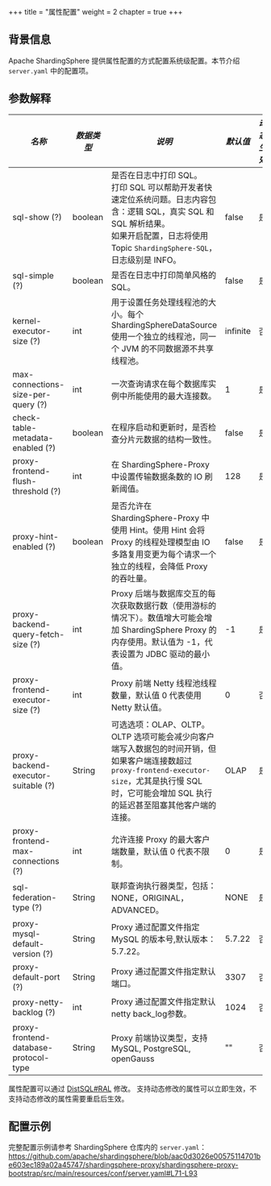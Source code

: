 +++
title = "属性配置"
weight = 2
chapter = true
+++

## 背景信息

Apache ShardingSphere 提供属性配置的方式配置系统级配置。本节介绍 `server.yaml` 中的配置项。

## 参数解释

| *名称*                                | *数据类型*   | *说明*                                                                                                                                   | *默认值*    | *动态生效* |             
|-------------------------------------|----------|----------------------------------------------------------------------------------------------------------------------------------------|----------|--------| 
| sql-show (?)                        | boolean  | 是否在日志中打印 SQL。 <br /> 打印 SQL 可以帮助开发者快速定位系统问题。日志内容包含：逻辑 SQL，真实 SQL 和 SQL 解析结果。<br /> 如果开启配置，日志将使用 Topic `ShardingSphere-SQL`，日志级别是 INFO。 | false    | 是      |
| sql-simple (?)                      | boolean  | 是否在日志中打印简单风格的 SQL。                                                                                                                     | false    | 是      |
| kernel-executor-size (?)            | int      | 用于设置任务处理线程池的大小。每个 ShardingSphereDataSource 使用一个独立的线程池，同一个 JVM 的不同数据源不共享线程池。                                                            | infinite | 否      |
| max-connections-size-per-query (?)  | int      | 一次查询请求在每个数据库实例中所能使用的最大连接数。                                                                                                             | 1        | 是      |
| check-table-metadata-enabled (?)    | boolean  | 在程序启动和更新时，是否检查分片元数据的结构一致性。                                                                                                             | false    | 是      |
| proxy-frontend-flush-threshold (?)  | int      | 在 ShardingSphere-Proxy 中设置传输数据条数的 IO 刷新阈值。                                                                                             | 128      | 是      |
| proxy-hint-enabled (?)              | boolean  | 是否允许在 ShardingSphere-Proxy 中使用 Hint。使用 Hint 会将 Proxy 的线程处理模型由 IO 多路复用变更为每个请求一个独立的线程，会降低 Proxy 的吞吐量。                                    | false    | 是      |
| proxy-backend-query-fetch-size (?)  | int      | Proxy 后端与数据库交互的每次获取数据行数（使用游标的情况下）。数值增大可能会增加 ShardingSphere Proxy 的内存使用。默认值为 -1，代表设置为 JDBC 驱动的最小值。                                      | -1       | 是      |
| proxy-frontend-executor-size (?)    | int      | Proxy 前端 Netty 线程池线程数量，默认值 0 代表使用 Netty 默认值。                                                                                           | 0        | 否      |
| proxy-backend-executor-suitable (?) | String   | 可选选项：OLAP、OLTP。OLTP 选项可能会减少向客户端写入数据包的时间开销，但如果客户端连接数超过 `proxy-frontend-executor-size`，尤其是执行慢 SQL 时，它可能会增加 SQL 执行的延迟甚至阻塞其他客户端的连接。        | OLAP     | 是      |
| proxy-frontend-max-connections (?)  | int      | 允许连接 Proxy 的最大客户端数量，默认值 0 代表不限制。                                                                                                       | 0        | 是      |
| sql-federation-type (?)             | String   | 联邦查询执行器类型，包括：NONE，ORIGINAL，ADVANCED。                                                                                                   | NONE    | 是      |
| proxy-mysql-default-version (?)     | String   | Proxy 通过配置文件指定 MySQL 的版本号,默认版本：5.7.22。                                                                                                 | 5.7.22   | 否      |
| proxy-default-port (?)              | String   | Proxy 通过配置文件指定默认端口。                                                                                                                    | 3307     | 否      |
| proxy-netty-backlog (?)             | int      | Proxy 通过配置文件指定默认netty back_log参数。                                                                                                      | 1024     | 否      |
|proxy-frontend-database-protocol-type| String   | Proxy 前端协议类型，支持 MySQL, PostgreSQL, openGauss        |   ""    |    否    |

属性配置可以通过 [DistSQL#RAL](/cn/user-manual/shardingsphere-proxy/distsql/syntax/ral/) 修改。
支持动态修改的属性可以立即生效，不支持动态修改的属性需要重启后生效。

## 配置示例

完整配置示例请参考 ShardingSphere 仓库内的 `server.yaml`：<https://github.com/apache/shardingsphere/blob/aac0d3026e00575114701be603ec189a02a45747/shardingsphere-proxy/shardingsphere-proxy-bootstrap/src/main/resources/conf/server.yaml#L71-L93>
